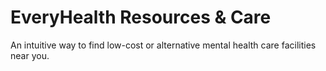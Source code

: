 # EveryHealth Resources & Care
An intuitive way to find low-cost or alternative mental health care facilities near you.
